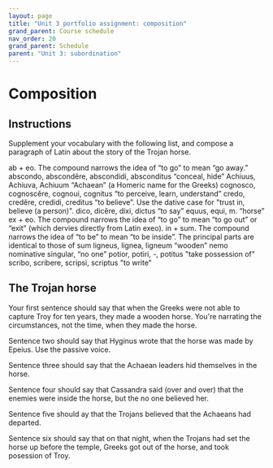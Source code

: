 ```yaml
---
layout: page
title: "Unit 3 portfolio assignment: composition"
grand_parent: Course schedule
nav_order: 20
grand_parent: Schedule
parent: "Unit 3: subordination"
---
```



# Composition

## Instructions

Supplement your vocabulary with the following list, and compose a paragraph of Latin about the story of the Trojan horse.

ab + eo. The compound narrows the idea of “to go” to mean “go away.”
abscondo, abscondĕre, abscondidi, absconditus “conceal, hide”
Achiuus, Achiuva, Achiuum “Achaean” (a Homeric name for the Greeks)
cognosco, cognoscĕre, cognoui, cognitus “to perceive, learn, understand”
credo, credĕre, credidi, creditus “to believe”. Use the dative case for "trust in, believe (a person)".
dico, dicĕre, dixi, dictus “to say”
equus, equi, m. “horse”
ex + eo. The compound narrows the idea of “to go” to mean “to go out” or “exit” (which dervies directly from Latin exeo).
in + sum. The compound narrows the idea of “to be” to mean “to be inside”. The principal parts are identical to those of sum
ligneus, lignea, ligneum “wooden”
nemo nominative singular, “no one”
potior, potiri, -, potitus "take possession of"
scribo, scribere, scripsi, scriptus "to write"


## The Trojan horse

Your first sentence should say that when the Greeks were not able to capture Troy for ten years, they made a wooden horse. You're narrating the circumstances, not the time, when they made the horse.

Sentence two should say that Hyginus wrote that the horse was made by Epeius.  Use the passive voice.


Sentence three should say that the Achaean leaders hid themselves in the horse.

Sentence four should say that Cassandra said (over and over) that the enemies were inside the horse, but the no one believed her.

Sentence five should ay that the Trojans believed that the Achaeans had departed.

Sentence six should say that on that night, when the Trojans had set the horse up before the temple, Greeks got out of the horse, and took posession of Troy.
